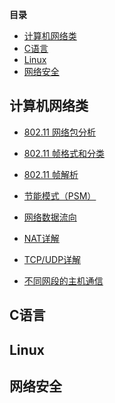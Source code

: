 **目录**
<!-- @import "[TOC]" {cmd="toc" depthFrom=1 depthTo=6 orderedList=false} -->

<!-- code_chunk_output -->

- [计算机网络类](#计算机网络类)
- [C语言](#c语言)
- [Linux](#linux)
- [网络安全](#网络安全)

<!-- /code_chunk_output -->

## 计算机网络类
- [802.11 网络包分析](https://blog.csdn.net/luffy5/article/details/121486617)

- [802.11 帧格式和分类](https://www.cnblogs.com/rougungun/p/14340489.html)

- [802.11 帧解析](https://www.cnblogs.com/LittleHann/p/3700357.html)

- [节能模式（PSM）](https://zhuanlan.zhihu.com/p/21623985)

- [网络数据流向](https://zhuanlan.zhihu.com/p/225668603)

- [NAT详解](https://info.support.huawei.com/info-finder/encyclopedia/zh/NAT.html)

- [TCP/UDP详解](https://blog.csdn.net/hansionz/article/details/86435127)

- [不同网段的主机通信](https://blog.csdn.net/qq2539879928/article/details/106867253)


## C语言

## Linux

## 网络安全


